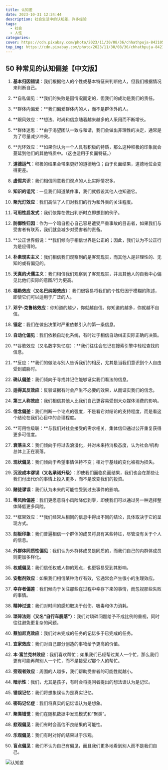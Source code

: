 ```yaml
---
title: 认知差
date: 2023-10-31 12:24:44
description: 社会生活中的认知差，许多经验
tags:
  - 社会
  - 人性
categories:
cover: https://cdn.pixabay.com/photo/2023/11/30/08/36/chhathpuja-8421051_1280.jpg
top_img: https://cdn.pixabay.com/photo/2023/11/30/08/36/chhathpuja-8421051_1280.jpg
---
```


## 50 种常见的认知偏差【中文版】

1. **基本归因错误**：我们根据他人的个性或基本特征来判断他人，但我们根据情况来判断自己。

2. **自私偏见：**我们的失败是因情况而定的，但我们的成功是我们的责任。

3. **群体内偏爱：**我们偏爱群体内的人，而不是群体外的人。

4. **跟风效应：**想法、时尚和信念随着越来越多的人采用而不断增长。

5. **群体迷思：**由于渴望团队一致与和谐，我们会做出非理性的决定，通常是为了尽量减少冲突。

6. **光环效应：**如果你认为一个人具有积极的特质，那么这种积极的印象就会蔓延到他们的其他特质中。（这也适用于负面特征。）

7. **道德运气**：积极的结果会带来更好的道德地位；由于负面结果，道德地位会变得更差。

8. **虚假共识**：我们相信同意我们观点的人比实际情况多。

9. **知识的诅咒**：一旦我们知道某件事，我们就假设其他人也知道它。

10. **聚光灯效应**：我们高估了人们对我们的行为和外表的关注程度。

11. **可用性启发式**：我们依靠在做出判断时立即想到的例子。

12. **防御性归因**：作为一个暗自担心自己容易遭受严重事故的目击者，如果我们与受害者有联系，我们就会减少对受害者的责备。

13. **公正世界假说：**我们倾向于相信世界是公正的；因此，我们认为不公正行为是应得的。

14. **朴素现实主义**：我们相信我们观察到的是客观现实，而其他人是非理性的、无知的或有偏见的。

15. **天真的犬儒主义**：我们相信我们观察到了客观现实，并且其他人的自我中心偏见比他们实际的意图/行为更高。

16. **福勒效应（又名巴纳姆效应）**：我们很容易将我们的个性归因于模糊的陈述，即使它们可以适用于广泛的人。

17. **邓宁-克鲁格效应**：你知道的越少，你就越自信。你知道的越多，你就越不自信。

18. **锚定**：我们在做出决策时严重依赖引入的第一条信息。

19. **自动化偏见**：我们依赖自动化系统，有时过于相信自动纠正实际正确的决策。

20. **谷歌效应（又名数字失忆症）：**我们往往会忘记在搜索引擎中轻松查找的信息。

21. **反应：**我们的做法与别人告诉我们的相反，尤其是当我们意识到个人自由受到威胁时。

22. **确认偏差**：我们倾向于寻找并记住能够证实我们看法的信息。

23. **适得其反效应**：反驳证据有时会产生不必要的效果，从而证实我们的信念。

24. **第三人称效应**：我们相信其他人比我们自己更容易受到大众媒体消费的影响。

25. **信念偏差**：我们判断一个论点的强度，不是看它对结论的支持程度，而是看这个结论在我们心目中的合理程度。

26. **可用性级联：**与我们对社会接受的需求相关，集体信仰通过公开重复获得更多可信度。

27. **衰落主义**：我们倾向于将过去浪漫化，并对未来持消极态度，认为社会/机构总体上正在衰落。

28. **现状偏见**：我们倾向于希望事情保持不变；相对于基线的变化被视为损失。

29. **沉没成本谬误（又名承诺升级）**：即使我们面临负面结果，我们也会在那些让我们付出代价的事情上投入更多，而不是改变我们的投资。

30. **赌徒谬误**：我们认为未来的可能性受到过去事件的影响。

31. **零风险偏差**：我们更愿意将小风险降低到零，即使我们可以通过另一种选择整体降低更多风险。

32. **框架效应：**我们经常从相同的信息中得出不同的结论，具体取决于它的呈现方式。

33. **刻板印象**：我们普遍相信一个群体的成员将具有某些特征，尽管没有关于个人的信息。

34. **外群体同质性偏见**：我们认为外群体成员是同质的，而我们自己的内群体成员则更加多样化。

35. **权威偏见**：我们信任权威人物的观点，也更容易受到其影响。

36. **安慰剂效应**：如果我们相信某种治疗有效，它通常会产生很小的生理效应。

37. **幸存者偏差**：我们倾向于关注那些在过程中幸存下来的事情，而忽视那些失败的事情。

38. **精神过速**：我们对时间的感知取决于创伤、吸毒和体力消耗。

39. **琐碎法则（又名“自行车脱落”）**：我们对琐碎问题给予不成比例的重视，同时往往避免更复杂的问题。

40. **蔡加尼克效应**：我们对未完成的任务的记忆多于已完成的任务。

41. **宜家效应**：我们对自己部分创造的事物给予更高的价值。

42. **本·富兰克林效应**：我们喜欢帮忙；如果我们已经帮过某人一个忙，那么我们更有可能再帮别人一个忙，而不是接受*过*那个人的帮忙。

43. **旁观者效应**：周围的人越多，我们帮助受害者的可能性就越小。

44. **暗示性**：我们，尤其是孩子，有时会将提问者提出的想法误认为是记忆。

45. **错误记忆**：我们将想象误认为是真实记忆。

46. **密码记忆症**：我们将真实的记忆误认为是想象。

47. **聚类错觉**：我们在随机数据中发现模式和“聚类”。

48. **悲观偏见**：我们有时会高估不良结果的可能性。

49. **乐观偏见**：我们有时对好的结果过于乐观。

50. **盲点偏见**：我们不认为自己有偏见，而且我们更多地看到别人而不是我们自己。

![认知差](https://res.cloudinary.com/tmxfoc/images/f_auto,q_auto/v1649162872/titlemax/099372db-50-cognitive-biases-2_80per_298322eb4c/099372db-50-cognitive-biases-2_80per_298322eb4c.png?_i=AA)